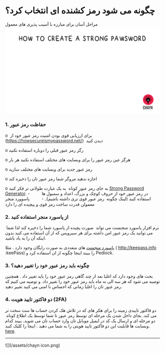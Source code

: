 # چگونه می شود رمز کشنده ای انتخاب کرد؟
مراحل آسان برای مبارزه با آسیب پذیری های معمول
![](/assets/Pawsword.gif)



### 1. حفاظت رمز عبور

o  برای ارزیابی قوی بودن امنیت رمز عبور خود از (https://howsecureismypassword.net/)  دیدن کنید

o رگز رمز عبور قبلی را دوباره استفاده نکنید

o هرگز عین رمز عبور را برای وبسایت های مختلف استفاده نکنید هر بار

o رمز عبور جدید برای وبسایت های مختلف سازید

o اجازه ندهید مروگر شما رمز عبور تان را ذخیره کند

o به جای رمز عبور کوتاه  به یک عبارت طولانی تر فکر کنید [Strong Password Generator](https://www.google.com/url?q=https://strongpasswordgenerator.com/&sa=D&ust=1478912695255000&usg=AFQjCNF4CGIYTghgZsbUBy31lDmtVH1zaQ). -          در رمز عبور خود از حروف کوچک و بزرگ، اعداد و سمبول ها استفاده کنید (لینک چگونه  رمز عبور قوی تری داشته باشیم)۔
-          پاسوورد منجر معمولن قدرت ساخت رمز قوی و پیچیده ای را دارد



### 2. از پاسورد منجر استفاده کنید

 نرم افزار پاسورد منجنمنت می تواند  صورت پچیده از پاسورد شما را ذخیره کند لذا شما می توانید یک رمز عبور امن داشته برای هر سیرویس که از آن استفاده می کنید بدون اینکه آن را به یاد باشید.

[پاسورد منجمنت](http://thehackernews.com/2016/07/best-password-manager.html&sa=D&ust=1478912695257000&usg=AFQjCNEzwQHbdkm7Zk1WwJXOwY3cX7chRA) های متعددی به صورت رایگان وجود دارد . مثلا ( http://keepass.info :keePass) را ببیند اینجا چگونه از ان استفاده کرد و Pedlock.


### 3. چگونه باید رمز عبور خود را تغییر دهید؟

بحث های وجود دارد که اغلبا بعد از چند گاهی رمز عبور خود را باید تغییر داد . همچنین توصیه می شود که هر سه الی نه ماه باید رمز عبور خود را تغییر داد. و توصیه می کنیم که رمز عبور تان را اغلبا زمانی که احساس نا امنی می کنید تغییر دهید.

### 4. دو فاکتور تایید هویت (2FA)

دو فاکتور تاییدی زمینه را برای هکر های که در تلاش هک کردن حساب ها ست سخت تر می کند. بجای داخل شدن یک مرحله ای توسط رمز عبور تا شما توسط یک اطلاع کوتاه  دو مرحله ای و ارسال یک کد در ایمیل موبایل تان وارد حساب تان می شوید. ببیند کدام وبسایت ها قابلیت این دو فاکتور تایید هویتی را به شما می دهید . اینجا را کلیک کنید. [here](https://www.google.com/url?q=http://twofactorauth.org/&sa=D&ust=1478912695265000&usg=AFQjCNEq8DdKSELZN1Y-M1W1eNR0i_2Amg).

---

![](/assets/chayn icon.png)
